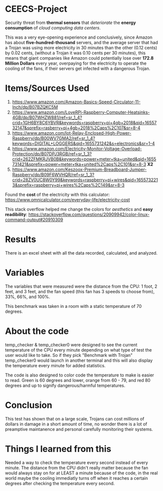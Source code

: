# CEECS-Project
Security threat from **thermal sensors** that *deteriorate* the **energy consumption** of *cloud computing data centers*.

This was a very eye-opening experience and conclusively, since Amazon has about **five-hundred-thousand** servers, and the average server that had a Trojan was using more electricity in 30 minutes than the other (0.12 cents) by 0.02 cents, (without a Trojan it was 0.10 cents per 30 minutes), this means that giant companies like Amazon could potentially lose over **172.8 Million Dollars** every year, overpaying for the electricity to operate the cooling of the fans, if their servers get infected with a dangerous Trojan. 

# Items/Sources Used

1. https://www.amazon.com/Amazon-Basics-Speed-Circulator-11-Inch/dp/B07BZQKC5M
2. https://www.amazon.com/LoveRPi-Raspberry-Computer-Heatsinks-4GB/dp/B07WHZW881/ref=sr_1_4?crid=1GH6BY8C6YBVR&keywords=raspberry+pi+4gb+2018&qid=1655732147&sprefix=rasberry+pi+4gb+2018%2Caps%2C107&sr=8-4
3. https://www.amazon.com/Iot-Relay-Enclosed-High-Power-Raspberry/dp/B00WV7GMA2/ref=sr_1_4?keywords=DIGITAL+LOGGERS&qid=1655731242&s=electronics&sr=1-4
4. https://www.amazon.com/Electricity-Monitor-Voltage-Overload-Protection/dp/B07DPJ3RGB/ref=sr_1_3?crid=262ZFMKRJVB0B&keywords=power+meter+tka+united&qid=1655731421&sprefix=power+meter+tka+united%2Caps%2C101&sr=8-3 **X2**
5. https://www.amazon.com/Keszoox-Premium-Breadboard-Jumper-Raspberry/dp/B09F6WVHQR/ref=sr_1_3?crid=28ZV0UC8W0Y99&keywords=raspberry+pi+wires&qid=1655732213&sprefix=raspberry+pi+wires%2Caps%2C149&sr=8-3

Found the **cost** of the electricity with this calculator: https://www.omnicalculator.com/everyday-life/electricity-cost

This stack overflow helped me change the colors for *aesthetics* and **easy readibility**: https://stackoverflow.com/questions/20909942/color-linux-command-output#20910309

# Results

There is an excel sheet with all the data recorded, calculated, and analyzed.

# Variables

The variables that were measured were the distance from the CPU: 1 foot, 2 feet, and 3 feet, and the fan speed (this fan has 3 speeds to choose from), 33%, 66%, and 100%.

This benchmark was taken in a room with a static temperature of 70 degrees.

# About the code

temp_checker & temp_checker0 were designed to see the current temperature of the CPU every minute depending on what type of test the user would like to take. So if they pick "Benchmark with Trojan" temp_checker0 would launch in another terminal and this will also display the temperature every minute for added statistics. 

The code is also designed to color code the temperature to make is easier to read. Green is 60 degrees and lower, orange from 60 - 79, and red 80 degrees and up to signify dangerous/harmful temperatures.

# Conclusion

This test has shown that on a large scale, Trojans can cost millions of dollars in damage in a short amount of time, no wonder there is a lot of preamptive maintanence and personal carefully monitoring their systems.

# Things I learned from this

Needed a way to check the temperature every second instead of every minute. The distance from the CPU didn't really matter because the fan would always stay on for at LEAST a minute because of the code, in the real world maybe the cooling immediatly turns off when it reaches a certain degrees after checking the temperature every second.
